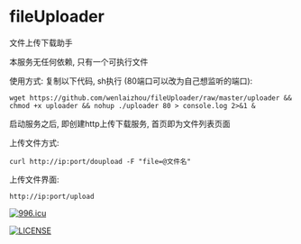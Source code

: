 # fileUploader
文件上传下载助手

本服务无任何依赖, 只有一个可执行文件

使用方式:
复制以下代码, sh执行 (80端口可以改为自己想监听的端口):

```
wget https://github.com/wenlaizhou/fileUploader/raw/master/uploader && chmod +x uploader && nohup ./uploader 80 > console.log 2>&1 & 
```

启动服务之后, 即创建http上传下载服务, 首页即为文件列表页面

上传文件方式:
```
curl http://ip:port/doupload -F "file=@文件名"
```

上传文件界面:
```
http://ip:port/upload
```

<a href="https://996.icu"><img src="https://img.shields.io/badge/link-996.icu-red.svg" alt="996.icu" /></a>

[![LICENSE](https://img.shields.io/badge/license-Anti%20996-blue.svg)](https://github.com/996icu/996.ICU/blob/master/LICENSE)
